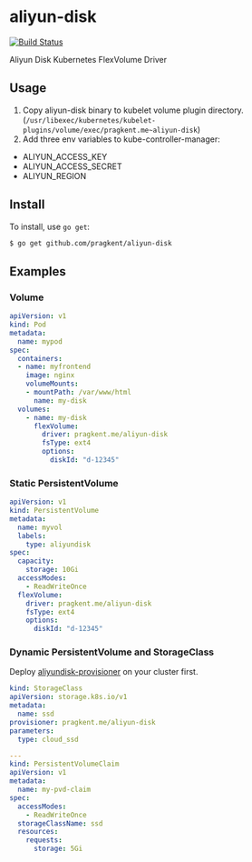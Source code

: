 # aliyun-disk

[![Build Status](https://travis-ci.org/pragkent/aliyun-disk.svg?branch=master)](https://travis-ci.org/pragkent/aliyun-disk)

Aliyun Disk Kubernetes FlexVolume Driver

## Usage
1. Copy aliyun-disk binary to kubelet volume plugin directory. (`/usr/libexec/kubernetes/kubelet-plugins/volume/exec/pragkent.me~aliyun-disk`)
2. Add three env variables to kube-controller-manager:
  - ALIYUN_ACCESS_KEY
  - ALIYUN_ACCESS_SECRET
  - ALIYUN_REGION

## Install

To install, use `go get`:

```bash
$ go get github.com/pragkent/aliyun-disk
```

## Examples
### Volume
```yaml
apiVersion: v1
kind: Pod
metadata:
  name: mypod
spec:
  containers:
  - name: myfrontend
    image: nginx
    volumeMounts:
    - mountPath: /var/www/html
      name: my-disk
  volumes:
    - name: my-disk
      flexVolume:
        driver: pragkent.me/aliyun-disk
        fsType: ext4
        options:
          diskId: "d-12345"
```

### Static PersistentVolume
```yaml
apiVersion: v1
kind: PersistentVolume
metadata:
  name: myvol
  labels:
    type: aliyundisk
spec:
  capacity:
    storage: 10Gi
  accessModes:
    - ReadWriteOnce
  flexVolume:
    driver: pragkent.me/aliyun-disk
    fsType: ext4
    options:
      diskId: "d-12345"
```


### Dynamic PersistentVolume and StorageClass
Deploy [aliyundisk-provisioner](https://github.com/pragkent/aliyundisk-provisioner) on your cluster first.

```yaml
kind: StorageClass
apiVersion: storage.k8s.io/v1
metadata:
  name: ssd
provisioner: pragkent.me/aliyun-disk
parameters:
  type: cloud_ssd

---
kind: PersistentVolumeClaim
apiVersion: v1
metadata:
  name: my-pvd-claim
spec:
  accessModes:
    - ReadWriteOnce
  storageClassName: ssd
  resources:
    requests:
      storage: 5Gi
```
